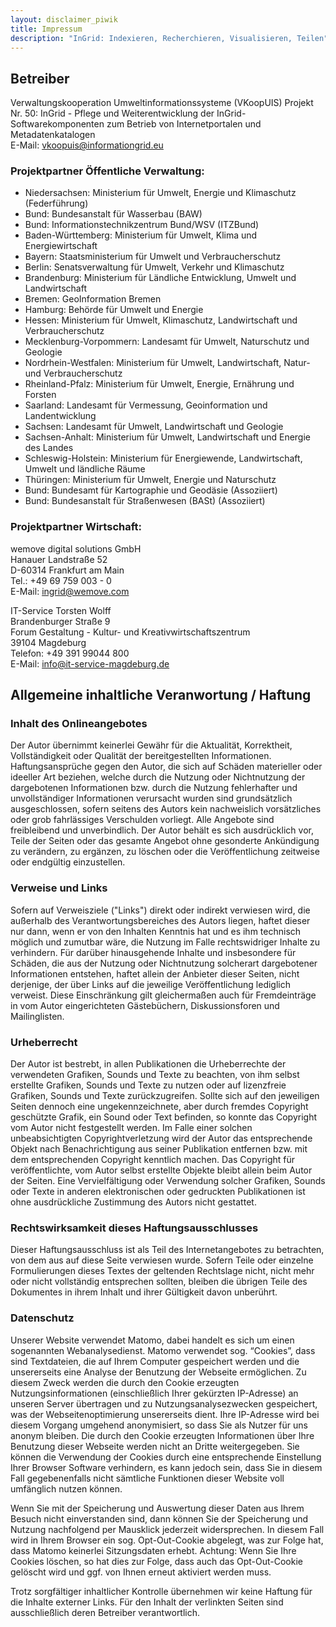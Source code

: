 ```yaml
---
layout: disclaimer_piwik
title: Impressum
description: "InGrid: Indexieren, Recherchieren, Visualisieren, Teilen"
---
```


## Betreiber

Verwaltungskooperation Umweltinformationssysteme (VKoopUIS) Projekt Nr. 50: InGrid - Pflege und Weiterentwicklung der 
InGrid-Softwarekomponenten zum Betrieb von Internetportalen und Metadatenkatalogen<br>
E-Mail: vkoopuis@informationgrid.eu

### Projektpartner Öffentliche Verwaltung:

- Niedersachsen: Ministerium für Umwelt, Energie und Klimaschutz (Federführung)
- Bund: Bundesanstalt für Wasserbau (BAW)
- Bund: Informationstechnikzentrum Bund/WSV (ITZBund)
- Baden-Württemberg: Ministerium für Umwelt, Klima und Energiewirtschaft
- Bayern: Staatsministerium für Umwelt und Verbraucherschutz
- Berlin: Senatsverwaltung für Umwelt, Verkehr und Klimaschutz
- Brandenburg: Ministerium für Ländliche Entwicklung, Umwelt und Landwirtschaft
- Bremen: GeoInformation Bremen
- Hamburg: Behörde für Umwelt und Energie
- Hessen: Ministerium für Umwelt, Klimaschutz, Landwirtschaft und Verbraucherschutz
- Mecklenburg-Vorpommern: Landesamt für Umwelt, Naturschutz und Geologie
- Nordrhein-Westfalen: Ministerium für Umwelt, Landwirtschaft, Natur- und Verbraucherschutz
- Rheinland-Pfalz: Ministerium für Umwelt, Energie, Ernährung und Forsten
- Saarland: Landesamt für Vermessung, Geoinformation und Landentwicklung
- Sachsen: Landesamt für Umwelt, Landwirtschaft und Geologie
- Sachsen-Anhalt: Ministerium für Umwelt, Landwirtschaft und Energie des Landes
- Schleswig-Holstein: Ministerium für Energiewende, Landwirtschaft, Umwelt und ländliche Räume
- Thüringen: Ministerium für Umwelt, Energie und Naturschutz
- Bund: Bundesamt für Kartographie und Geodäsie (Assoziiert)
- Bund: Bundesanstalt für Straßenwesen (BASt) (Assoziiert)

### Projektpartner Wirtschaft:

wemove digital solutions GmbH<br>
Hanauer Landstraße 52<br>
D-60314 Frankfurt am Main<br>
Tel.: +49 69 759 003 - 0<br>
E-Mail: ingrid@wemove.com

IT-Service Torsten Wolff<br>
Brandenburger Straße 9<br>
Forum Gestaltung - Kultur- und Kreativwirtschaftszentrum<br>
39104 Magdeburg<br>
Telefon:	+49 391 99044 800<br>
E-Mail:	info@it-service-magdeburg.de

## Allgemeine inhaltliche Veranwortung / Haftung


### Inhalt des Onlineangebotes

Der Autor übernimmt keinerlei Gewähr für die Aktualität, Korrektheit, Vollständigkeit oder Qualität der bereitgestellten Informationen. Haftungsansprüche gegen den Autor, die sich auf Schäden materieller oder ideeller Art beziehen, welche durch die Nutzung oder Nichtnutzung der dargebotenen Informationen bzw. durch die Nutzung fehlerhafter und unvollständiger Informationen verursacht wurden sind grundsätzlich ausgeschlossen, sofern seitens des Autors kein nachweislich vorsätzliches oder grob fahrlässiges Verschulden vorliegt. Alle Angebote sind freibleibend und unverbindlich. Der Autor behält es sich ausdrücklich vor, Teile der Seiten oder das gesamte Angebot ohne gesonderte Ankündigung zu verändern, zu ergänzen, zu löschen oder die Veröffentlichung zeitweise oder endgültig einzustellen.

### Verweise und Links

Sofern auf Verweisziele ("Links") direkt oder indirekt verwiesen wird, die außerhalb des Verantwortungsbereiches des Autors liegen, haftet dieser nur dann, wenn er von den Inhalten Kenntnis hat und es ihm technisch möglich und zumutbar wäre, die Nutzung im Falle rechtswidriger Inhalte zu verhindern. Für darüber hinausgehende Inhalte und insbesondere für Schäden, die aus der Nutzung oder Nichtnutzung solcherart dargebotener Informationen entstehen, haftet allein der Anbieter dieser Seiten, nicht derjenige, der über Links auf die jeweilige Veröffentlichung lediglich verweist. Diese Einschränkung gilt gleichermaßen auch für Fremdeinträge in vom Autor eingerichteten Gästebüchern, Diskussionsforen und Mailinglisten.

### Urheberrecht

Der Autor ist bestrebt, in allen Publikationen die Urheberrechte der verwendeten Grafiken, Sounds und Texte zu beachten, von ihm selbst erstellte Grafiken, Sounds und Texte zu nutzen oder auf lizenzfreie Grafiken, Sounds und Texte zurückzugreifen. Sollte sich auf den jeweiligen Seiten dennoch eine ungekennzeichnete, aber durch fremdes Copyright geschützte Grafik, ein Sound oder Text befinden, so konnte das Copyright vom Autor nicht festgestellt werden. Im Falle einer solchen unbeabsichtigten Copyrightverletzung wird der Autor das entsprechende Objekt nach Benachrichtigung aus seiner Publikation entfernen bzw. mit dem entsprechenden Copyright kenntlich machen. Das Copyright für veröffentlichte, vom Autor selbst erstellte Objekte bleibt allein beim Autor der Seiten. Eine Vervielfältigung oder Verwendung solcher Grafiken, Sounds oder Texte in anderen elektronischen oder gedruckten Publikationen ist ohne ausdrückliche Zustimmung des Autors nicht gestattet.

### Rechtswirksamkeit dieses Haftungsausschlusses

Dieser Haftungsausschluss ist als Teil des Internetangebotes zu betrachten, von dem aus auf diese Seite verwiesen wurde. Sofern Teile oder einzelne Formulierungen dieses Textes der geltenden Rechtslage nicht, nicht mehr oder nicht vollständig entsprechen sollten, bleiben die übrigen Teile des Dokumentes in ihrem Inhalt und ihrer Gültigkeit davon unberührt.
 
### Datenschutz

Unserer Website verwendet Matomo, dabei handelt es sich um einen sogenannten Webanalysedienst. Matomo verwendet sog. “Cookies”, dass sind Textdateien, die auf Ihrem Computer gespeichert werden und die unsererseits eine Analyse der Benutzung der Webseite ermöglichen. Zu diesem Zweck werden die durch den Cookie erzeugten Nutzungsinformationen (einschließlich Ihrer gekürzten IP-Adresse) an unseren Server übertragen und zu Nutzungsanalysezwecken gespeichert, was der Webseitenoptimierung unsererseits dient. Ihre IP-Adresse wird bei diesem Vorgang umge­hend anony­mi­siert, so dass Sie als Nutzer für uns anonym bleiben. Die durch den Cookie erzeugten Informationen über Ihre Benutzung dieser Webseite werden nicht an Dritte weitergegeben. Sie können die Verwendung der Cookies durch eine entsprechende Einstellung Ihrer Browser Software verhindern, es kann jedoch sein, dass Sie in diesem Fall gegebenenfalls nicht sämtliche Funktionen dieser Website voll umfänglich nutzen können.

Wenn Sie mit der Spei­che­rung und Aus­wer­tung die­ser Daten aus Ihrem Besuch nicht ein­ver­stan­den sind, dann kön­nen Sie der Spei­che­rung und Nut­zung nachfolgend per Maus­klick jederzeit wider­spre­chen. In diesem Fall wird in Ihrem Browser ein sog. Opt-Out-Cookie abgelegt, was zur Folge hat, dass Matomo kei­ner­lei Sit­zungs­da­ten erhebt. Achtung: Wenn Sie Ihre Cookies löschen, so hat dies zur Folge, dass auch das Opt-Out-Cookie gelöscht wird und ggf. von Ihnen erneut aktiviert werden muss.


Trotz sorgfältiger inhaltlicher Kontrolle übernehmen wir keine Haftung für die Inhalte externer Links. Für den Inhalt der verlinkten Seiten sind ausschließlich deren Betreiber verantwortlich.

